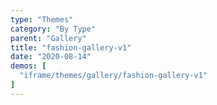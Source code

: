 ```yaml
---
type: "Themes"
category: "By Type"
parent: "Gallery"
title: "fashion-gallery-v1"
date: "2020-08-14"
demos: [
  "iframe/themes/gallery/fashion-gallery-v1"
]
---
```

